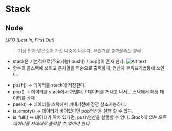 Stack
======
## Node
*LIFO (Last In, First Out)*
> 가장 먼저 넣은것이 가장 나중에 나온다.
*무언가를 쌓아올리는 형태*
* stack은 기본적으로(주요기능) push() / pop()이 존재 한다.
![Alt text](https://www.google.com/url?sa=i&source=images&cd=&ved=2ahUKEwj4q6Tyk9ThAhWjyIsBHZoNB_4QjRx6BAgBEAU&url=http%3A%2F%2Fblog.naver.com%2FPostView.nhn%3FblogId%3Dkeloc%26logNo%3D40153471559&psig=AOvVaw0r5LF4T58QHT14bjb6vH4n&ust=1555488364396622)
* 함수의 콜스택에 쓰이고 문자열을 역순으로 출력할때, 연산자 후위표기법등에 쓰인다.

 - push() -> 데이터를 stack에 저장한다.
 - pop() -> 데이터를 stack에서 꺼낸다. / 데이터를 꺼내고 나서는 스택에서 해당 데이터를 삭제
 - peek() -> 데이터를 스택에서 꺼내기전에 잠깐 참조가능하다.
 - is_empty() -> 데이터가 비어있다면 pop연산을 실행 할 수 없다.
 - is_full() -> 데이터가 꽉차 있다면, push연산을 실핼할 수 없다.
 *Stack에 있는 모든 데이터를 차례대로 출력할 수 있어야 한다*
